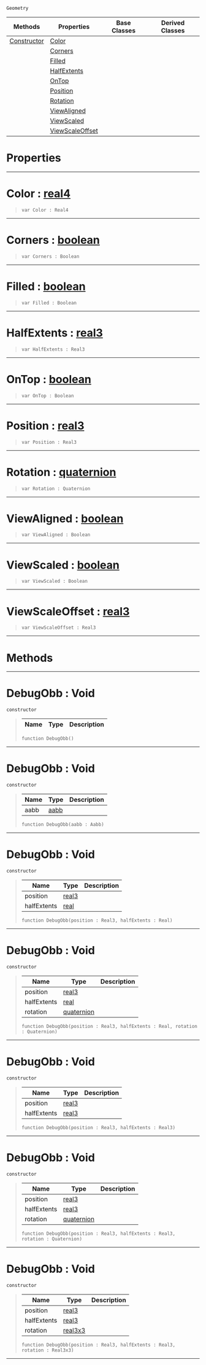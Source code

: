  `Geometry`

|Methods|Properties|Base Classes|Derived Classes|
|---|---|---|---|
|[ Constructor](https://github.com/zeroengineteam/ZeroDocs/blob/master/code_reference/class_reference/debugobb.markdown#debugobb-void)|[ Color](https://github.com/zeroengineteam/ZeroDocs/blob/master/code_reference/class_reference/debugobb.markdown#color-zero-engine-docume)| | |
| |[ Corners](https://github.com/zeroengineteam/ZeroDocs/blob/master/code_reference/class_reference/debugobb.markdown#corners-zero-engine-docu)| | |
| |[ Filled](https://github.com/zeroengineteam/ZeroDocs/blob/master/code_reference/class_reference/debugobb.markdown#filled-zero-engine-docum)| | |
| |[ HalfExtents](https://github.com/zeroengineteam/ZeroDocs/blob/master/code_reference/class_reference/debugobb.markdown#halfextents-zero-engine)| | |
| |[ OnTop](https://github.com/zeroengineteam/ZeroDocs/blob/master/code_reference/class_reference/debugobb.markdown#ontop-zero-engine-docume)| | |
| |[ Position](https://github.com/zeroengineteam/ZeroDocs/blob/master/code_reference/class_reference/debugobb.markdown#position-zero-engine-doc)| | |
| |[ Rotation](https://github.com/zeroengineteam/ZeroDocs/blob/master/code_reference/class_reference/debugobb.markdown#rotation-zero-engine-doc)| | |
| |[ ViewAligned](https://github.com/zeroengineteam/ZeroDocs/blob/master/code_reference/class_reference/debugobb.markdown#viewaligned-zero-engine)| | |
| |[ ViewScaled](https://github.com/zeroengineteam/ZeroDocs/blob/master/code_reference/class_reference/debugobb.markdown#viewscaled-zero-engine-d)| | |
| |[ ViewScaleOffset](https://github.com/zeroengineteam/ZeroDocs/blob/master/code_reference/class_reference/debugobb.markdown#viewscaleoffset-zero-eng)| | |


 #  Properties


---  
 #  Color : [real4](https://github.com/zeroengineteam/ZeroDocs/blob/master/code_reference/nada_base_types/real4.markdown)

> 
> ``` lang=cpp, name=Nada
> var Color : Real4


---  
 #  Corners : [boolean](https://github.com/zeroengineteam/ZeroDocs/blob/master/code_reference/nada_base_types/boolean.markdown)

> 
> ``` lang=cpp, name=Nada
> var Corners : Boolean


---  
 #  Filled : [boolean](https://github.com/zeroengineteam/ZeroDocs/blob/master/code_reference/nada_base_types/boolean.markdown)

> 
> ``` lang=cpp, name=Nada
> var Filled : Boolean


---  
 #  HalfExtents : [real3](https://github.com/zeroengineteam/ZeroDocs/blob/master/code_reference/nada_base_types/real3.markdown)

> 
> ``` lang=cpp, name=Nada
> var HalfExtents : Real3


---  
 #  OnTop : [boolean](https://github.com/zeroengineteam/ZeroDocs/blob/master/code_reference/nada_base_types/boolean.markdown)

> 
> ``` lang=cpp, name=Nada
> var OnTop : Boolean


---  
 #  Position : [real3](https://github.com/zeroengineteam/ZeroDocs/blob/master/code_reference/nada_base_types/real3.markdown)

> 
> ``` lang=cpp, name=Nada
> var Position : Real3


---  
 #  Rotation : [quaternion](https://github.com/zeroengineteam/ZeroDocs/blob/master/code_reference/nada_base_types/quaternion.markdown)

> 
> ``` lang=cpp, name=Nada
> var Rotation : Quaternion


---  
 #  ViewAligned : [boolean](https://github.com/zeroengineteam/ZeroDocs/blob/master/code_reference/nada_base_types/boolean.markdown)

> 
> ``` lang=cpp, name=Nada
> var ViewAligned : Boolean


---  
 #  ViewScaled : [boolean](https://github.com/zeroengineteam/ZeroDocs/blob/master/code_reference/nada_base_types/boolean.markdown)

> 
> ``` lang=cpp, name=Nada
> var ViewScaled : Boolean


---  
 #  ViewScaleOffset : [real3](https://github.com/zeroengineteam/ZeroDocs/blob/master/code_reference/nada_base_types/real3.markdown)

> 
> ``` lang=cpp, name=Nada
> var ViewScaleOffset : Real3


---  
 #  Methods


---  
 #  DebugObb : Void

 `constructor`

> 
> |Name|Type|Description|
> |---|---|---|
> ``` lang=cpp, name=Nada
> function DebugObb()
> ``` 


---  
 #  DebugObb : Void

 `constructor`

> 
> |Name|Type|Description|
> |---|---|---|
> |aabb|[aabb](https://github.com/zeroengineteam/ZeroDocs/blob/master/code_reference/class_reference/aabb.markdown)| |
> ``` lang=cpp, name=Nada
> function DebugObb(aabb : Aabb)
> ``` 


---  
 #  DebugObb : Void

 `constructor`

> 
> |Name|Type|Description|
> |---|---|---|
> |position|[real3](https://github.com/zeroengineteam/ZeroDocs/blob/master/code_reference/nada_base_types/real3.markdown)| |
> |halfExtents|[real](https://github.com/zeroengineteam/ZeroDocs/blob/master/code_reference/nada_base_types/real.markdown)| |
> ``` lang=cpp, name=Nada
> function DebugObb(position : Real3, halfExtents : Real)
> ``` 


---  
 #  DebugObb : Void

 `constructor`

> 
> |Name|Type|Description|
> |---|---|---|
> |position|[real3](https://github.com/zeroengineteam/ZeroDocs/blob/master/code_reference/nada_base_types/real3.markdown)| |
> |halfExtents|[real](https://github.com/zeroengineteam/ZeroDocs/blob/master/code_reference/nada_base_types/real.markdown)| |
> |rotation|[quaternion](https://github.com/zeroengineteam/ZeroDocs/blob/master/code_reference/nada_base_types/quaternion.markdown)| |
> ``` lang=cpp, name=Nada
> function DebugObb(position : Real3, halfExtents : Real, rotation : Quaternion)
> ``` 


---  
 #  DebugObb : Void

 `constructor`

> 
> |Name|Type|Description|
> |---|---|---|
> |position|[real3](https://github.com/zeroengineteam/ZeroDocs/blob/master/code_reference/nada_base_types/real3.markdown)| |
> |halfExtents|[real3](https://github.com/zeroengineteam/ZeroDocs/blob/master/code_reference/nada_base_types/real3.markdown)| |
> ``` lang=cpp, name=Nada
> function DebugObb(position : Real3, halfExtents : Real3)
> ``` 


---  
 #  DebugObb : Void

 `constructor`

> 
> |Name|Type|Description|
> |---|---|---|
> |position|[real3](https://github.com/zeroengineteam/ZeroDocs/blob/master/code_reference/nada_base_types/real3.markdown)| |
> |halfExtents|[real3](https://github.com/zeroengineteam/ZeroDocs/blob/master/code_reference/nada_base_types/real3.markdown)| |
> |rotation|[quaternion](https://github.com/zeroengineteam/ZeroDocs/blob/master/code_reference/nada_base_types/quaternion.markdown)| |
> ``` lang=cpp, name=Nada
> function DebugObb(position : Real3, halfExtents : Real3, rotation : Quaternion)
> ``` 


---  
 #  DebugObb : Void

 `constructor`

> 
> |Name|Type|Description|
> |---|---|---|
> |position|[real3](https://github.com/zeroengineteam/ZeroDocs/blob/master/code_reference/nada_base_types/real3.markdown)| |
> |halfExtents|[real3](https://github.com/zeroengineteam/ZeroDocs/blob/master/code_reference/nada_base_types/real3.markdown)| |
> |rotation|[real3x3](https://github.com/zeroengineteam/ZeroDocs/blob/master/code_reference/nada_base_types/real3x3.markdown)| |
> ``` lang=cpp, name=Nada
> function DebugObb(position : Real3, halfExtents : Real3, rotation : Real3x3)
> ``` 


---  
 

 